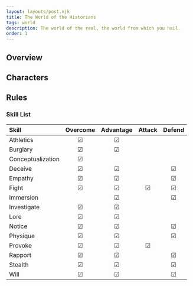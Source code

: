```yaml
---
layout: layouts/post.njk
title: The World of the Historians
tags: world
description: The world of the real, the world from which you hail.
order: 1
---
```


## Overview

## Characters

## Rules

### Skill List

<!-- TODO: use data cascade to populate. -->
| Skill | Overcome | Advantage | Attack | Defend |
|:---|:---:|:---:|:---:|:---:|
| Athletics         | ☑ | ☑ |   |   |
| Burglary          | ☑ | ☑ |   |   |
| Conceptualization | ☑ |   |   |   |
| Deceive           | ☑ | ☑ |   | ☑ |
| Empathy           | ☑ | ☑ |   | ☑ |
| Fight             | ☑ | ☑ | ☑ | ☑ |
| Immersion         |   | ☑ |   | ☑ |
| Investigate       | ☑ | ☑ |  |    |
| Lore              | ☑ | ☑ |   |   |
| Notice            | ☑ | ☑ |   | ☑ |
| Physique          | ☑ | ☑ |   | ☑ |
| Provoke           | ☑ | ☑ | ☑ |   |
| Rapport           | ☑ | ☑ |   | ☑ |
| Stealth           | ☑ | ☑ |   | ☑ |
| Will              | ☑ | ☑ |   | ☑ |
 